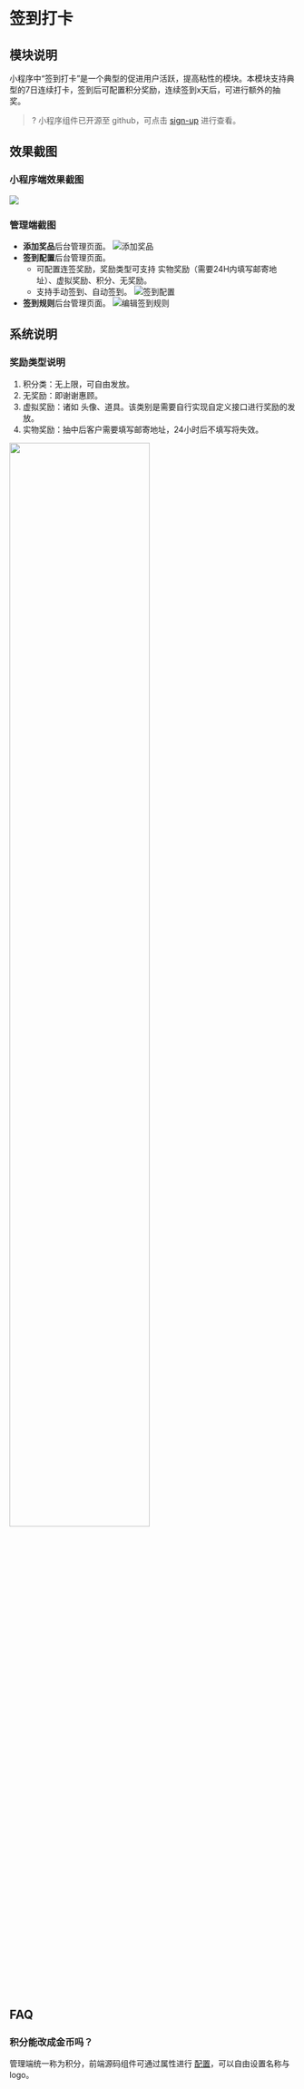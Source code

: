 # 签到打卡
## 模块说明
小程序中“签到打卡”是一个典型的促进用户活跃，提高粘性的模块。本模块支持典型的7日连续打卡，签到后可配置积分奖励，连续签到x天后，可进行额外的抽奖。

>? 小程序组件已开源至 github，可点击 [sign-up](https://github.com/TencentCloudBase-PageModule/sign-up) 进行查看。
 
## 效果截图
### 小程序端效果截图
![](https://qcloudimg.tencent-cloud.cn/raw/e1b38ea969e6e4bd5896190b0bbc7150.png)

### 管理端截图
- **添加奖品**后台管理页面。
![添加奖品](https://scene-module-9gee6idgabd997ca-1306328562.tcloudbaseapp.com/signIn/console/guide/step1/prize.png)
- **签到配置**后台管理页面。
  - 可配置连签奖励，奖励类型可支持 实物奖励（需要24H内填写邮寄地址）、虚拟奖励、积分、无奖励。
  - 支持手动签到、自动签到。
![签到配置](https://scene-module-9gee6idgabd997ca-1306328562.tcloudbaseapp.com/signIn/console/guide/step1/config.png)
- **签到规则**后台管理页面。
![编辑签到规则](https://scene-module-9gee6idgabd997ca-1306328562.tcloudbaseapp.com/signIn/console/guide/step1/rule.png)

## 系统说明
### 奖励类型说明
1. 积分类：无上限，可自由发放。
2. 无奖励：即谢谢惠顾。
3. 虚拟奖励：诸如 头像、道具。该类别是需要自行实现自定义接口进行奖励的发放。
4. 实物奖励：抽中后客户需要填写邮寄地址，24小时后不填写将失效。
<img src = "https://qcloudimg.tencent-cloud.cn/raw/362fb61ba6eefd2dfc78d1a27b898429.png" style = "width:70%">


## FAQ
### 积分能改成金币吗？
管理端统一称为积分，前端源码组件可通过属性进行 [配置](https://github.com/TencentCloudBase-PageModule/sign-up/tree/master/miniprogram)，可以自由设置名称与 logo。
